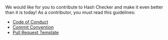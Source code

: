 We would like for you to contribute to Hash Checker and make it even better than it is today! As a contributor, you must read this guidelines:

* [Code of Conduct](./CODE_OF_CONDUCT.md)
* [Commit Convention](https://github.com/fartem/repository-rules/blob/master/commit-convention/COMMIT_CONVENTION.md)
* [Pull Request Template](./.github/pull_request_template.md)
